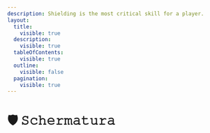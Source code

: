 ```yaml
---
description: Shielding is the most critical skill for a player.
layout:
  title:
    visible: true
  description:
    visible: true
  tableOfContents:
    visible: true
  outline:
    visible: false
  pagination:
    visible: true
---
```


# 🛡️ 𝚂𝚌𝚑𝚎𝚛𝚖𝚊𝚝𝚞𝚛𝚊

